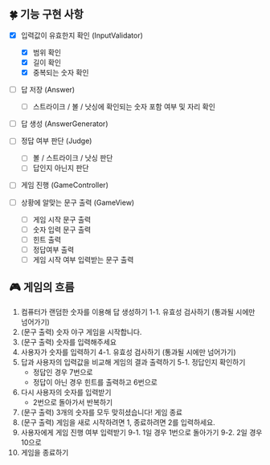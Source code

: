 ## 🍀 기능 구현 사항

- [x] 입력값이 유효한지 확인 (InputValidator)
    - [x] 범위 확인
    - [x] 길이 확인
    - [x] 중복되는 숫자 확인

- [ ] 답 저장 (Answer)
  - [ ] 스트라이크 / 볼 / 낫싱에 확인되는 숫자 포함 여부 및 자리 확인

- [ ] 답 생성 (AnswerGenerator)

- [ ] 정답 여부 판단 (Judge)
  - [ ] 볼 / 스트라이크 / 낫싱 판단
  - [ ] 답인지 아닌지 판단

- [ ] 게임 진행 (GameController)

- [ ] 상황에 알맞는 문구 출력 (GameView)
  - [ ] 게임 시작 문구 출력
  - [ ] 숫자 입력 문구 출력
  - [ ] 힌트 출력
  - [ ] 정답여부 출력
  - [ ] 게임 시작 여부 입력받는 문구 출력

## 🎮 게임의 흐름
1. 컴퓨터가 랜덤한 숫자를 이용해 답 생성하기
   1-1. 유효성 검사하기 (통과될 시에만 넘어가기)
2. (문구 출력) 숫자 야구 게임을 시작합니다.
3. (문구 출력) 숫자를 입력해주세요
4. 사용자가 숫자를 입력하기
   4-1. 유효성 검사하기 (통과될 시에만 넘어가기)
5. 답과 사용자의 입력값을 비교해 게임의 결과 출력하기
   5-1. 정답인지 확인하기  
   - 정답인 경우 7번으로
   - 정답이 아닌 경우 힌트를 출력하고 6번으로
6. 다시 사용자의 숫자를 입력받기 
   - 2번으로 돌아가서 반복하기
7. (문구 출력) 3개의 숫자를 모두 맞히셨습니다! 게임 종료
8. (문구 출력) 게임을 새로 시작하려면 1, 종료하려면 2를 입력하세요.
9. 사용자에게 게임 진행 여부 입력받기
   9-1. 1일 경우 1번으로 돌아가기
   9-2. 2일 경우 10으로
10. 게임을 종료하기